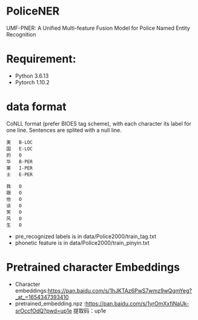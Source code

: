 # PoliceNER
UMF-PNER: A Unified Multi-feature Fusion Model for
Police Named Entity Recognition

# Requirement:
* Python	3.6.13
* Pytorch	1.10.2
# data format
CoNLL format (prefer BIOES tag scheme), with each character its label for one line. Sentences are splited with a null line.
```
美   B-LOC  
国   E-LOC  
的   O  
华   B-PER  
莱   I-PER  
士   E-PER  

我   O  
跟   O  
他   O  
谈   O  
笑   O  
风   O  
生   O   
```
* pre_recognized labels is in data/Police2000/train_tag.txt
* phonetic feature is in data/Police2000/train_pinyin.txt

# Pretrained character Embeddings
* Character embeddings:https://pan.baidu.com/s/1hJKTAz6PwS7wmz9wQgmYeg?_at_=1654347393410
* pretrained_embedding.npz :https://pan.baidu.com/s/1yrOmXxfiNaUk-srOccfOdQ?pwd=up1e 
提取码：up1e
